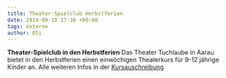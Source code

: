 ```yaml
---
title: Theater-Spielclub Herbstferien
date: 2014-09-10 17:38 +00:00
tags: externe
author: Oli
---
```


**Theater-Spielclub in den Herbstferien**
Das Theater Tuchlaube in Aarau bietet in den Herbstferien einen einwöchigen Theaterkurs für 9-12 jährige Kinder an. Alle weiteren Infos in der [Kursauschreibung](/download/news/tuchlaube.pdf)
